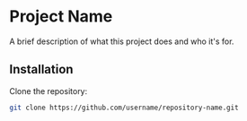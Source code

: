 # Project Name

A brief description of what this project does and who it's for.

## Installation

Clone the repository:

```bash
git clone https://github.com/username/repository-name.git
